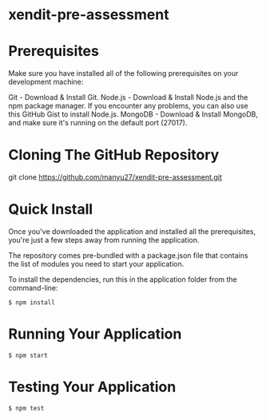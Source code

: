 # xendit-pre-assessment

# Prerequisites

Make sure you have installed all of the following prerequisites on your development machine:

Git - Download & Install Git.
Node.js - Download & Install Node.js and the npm package manager. If you encounter any problems, you can also use this GitHub Gist to install Node.js.
MongoDB - Download & Install MongoDB, and make sure it's running on the default port (27017).

# Cloning The GitHub Repository

git clone https://github.com/manyu27/xendit-pre-assessment.git

# Quick Install

Once you've downloaded the application and installed all the prerequisites, you're just a few steps away from running the application.

The repository comes pre-bundled with a package.json file that contains the list of modules you need to start your application.

To install the dependencies, run this in the application folder from the command-line:

```
$ npm install
```
# Running Your Application

```
$ npm start
```

# Testing Your Application

```
$ npm test
```
